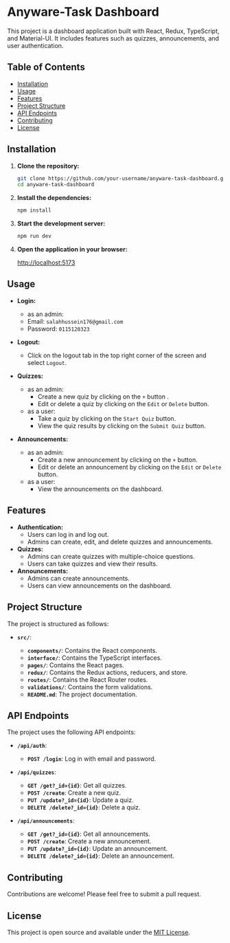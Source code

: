 # Anyware-Task Dashboard

This project is a dashboard application built with React, Redux, TypeScript, and Material-UI. It includes features such as quizzes, announcements, and user authentication.

## Table of Contents

- [Installation](#installation)
- [Usage](#usage)
- [Features](#features)
- [Project Structure](#project-structure)
- [API Endpoints](#api-endpoints)
- [Contributing](#contributing)
- [License](#license)

## Installation

1. **Clone the repository:**

   ```bash
   git clone https://github.com/your-username/anyware-task-dashboard.git
   cd anyware-task-dashboard
   ```

2. **Install the dependencies:**

   ```bash
   npm install
   ```

3. **Start the development server:**

   ```bash
   npm run dev
   ```

4. **Open the application in your browser:**

   [http://localhost:5173](http://localhost:5173)

## Usage

- **Login:**

  - as an admin:
  - Email: `salahhussein176@gmail.com`
  - Password: `0115120323`

- **Logout:**

  - Click on the logout tab in the top right corner of the screen and select `Logout`.

- **Quizzes:**

  - as an admin:
    - Create a new quiz by clicking on the `+` button .
    - Edit or delete a quiz by clicking on the `Edit` or `Delete` button.
  - as a user:
    - Take a quiz by clicking on the `Start Quiz` button.
    - View the quiz results by clicking on the `Submit Quiz` button.

- **Announcements:**

  - as an admin:
    - Create a new announcement by clicking on the `+` button.
    - Edit or delete an announcement by clicking on the `Edit` or `Delete` button.
  - as a user:
    - View the announcements on the dashboard.

## Features

- **Authentication:**
  - Users can log in and log out.
  - Admins can create, edit, and delete quizzes and announcements.
- **Quizzes:**
  - Admins can create quizzes with multiple-choice questions.
  - Users can take quizzes and view their results.
- **Announcements:**
  - Admins can create announcements.
  - Users can view announcements on the dashboard.

## Project Structure

The project is structured as follows:

- **`src/`**:

  - **`components/`**: Contains the React components.
  - **`interface/`**: Contains the TypeScript interfaces.
  - **`pages/`**: Contains the React pages.
  - **`redux/`**: Contains the Redux actions, reducers, and store.
  - **`routes/`**: Contains the React Router routes.
  - **`validations/`**: Contains the form validations.
  - **`README.md`**: The project documentation.

## API Endpoints

The project uses the following API endpoints:

- **`/api/auth`**:

  - **`POST /login`**: Log in with email and password.

- **`/api/quizzes`**:

  - **`GET /get?_id={id}`**: Get all quizzes.
  - **`POST /create`**: Create a new quiz.
  - **`PUT /update?_id={id}`**: Update a quiz.
  - **`DELETE /delete?_id={id}`**: Delete a quiz.

- **`/api/announcements`**:

  - **`GET /get?_id={id}`**: Get all announcements.
  - **`POST /create`**: Create a new announcement.
  - **`PUT /update?_id={id}`**: Update an announcement.
  - **`DELETE /delete?_id={id}`**: Delete an announcement.

## Contributing

Contributions are welcome! Please feel free to submit a pull request.

## License

This project is open source and available under the [MIT License](LICENSE).

```

```
